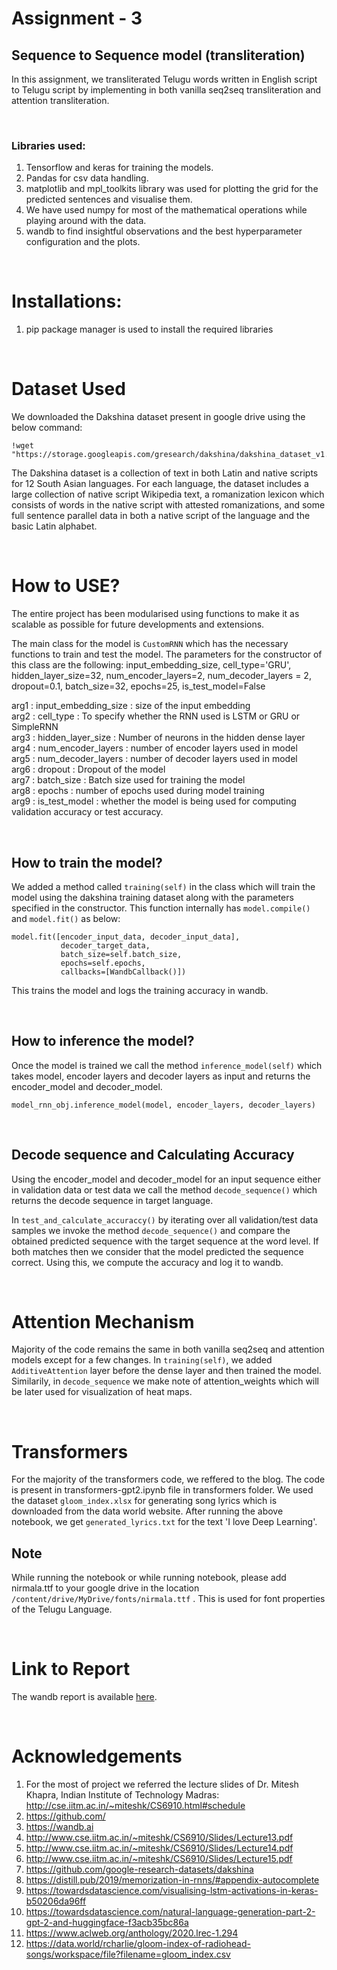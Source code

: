 # Assignment - 3

## Sequence to Sequence model (transliteration)

In this assignment, we transliterated Telugu words written in English script to Telugu script by implementing in both vanilla seq2seq transliteration and attention transliteration.

<br/>

### Libraries used:

1. Tensorflow and keras for training the models.
2. Pandas for csv data handling. 
3. matplotlib and mpl_toolkits library was used for plotting the grid for the predicted sentences and visualise them.
4. We have used numpy for most of the mathematical operations while playing around with the data.
5. wandb to find insightful observations and the best hyperparameter configuration and the plots.

<br/>

# Installations: #
1. pip package manager is used to install the required libraries

<br/>

# Dataset Used #
We downloaded the Dakshina dataset present in google drive using the below command:

```
!wget "https://storage.googleapis.com/gresearch/dakshina/dakshina_dataset_v1.0.tar"
```

The Dakshina dataset is a collection of text in both Latin and native scripts for 12 South Asian languages. For each language, the dataset includes a large collection of native script Wikipedia text, a romanization lexicon which consists of words in the native script with attested romanizations, and some full sentence parallel data in both a native script of the language and the basic Latin alphabet.

<br/>

# How to USE? #
The entire project has been modularised using functions to make it as scalable as possible for future developments and extensions.

The main class for the model is `CustomRNN` which has the necessary functions to train and test the model. The parameters for the constructor of this class are the following:
input_embedding_size, cell_type='GRU', hidden_layer_size=32,
                 num_encoder_layers=2, num_decoder_layers = 2, dropout=0.1, 
                 batch_size=32, epochs=25, is_test_model=False

arg1 : input_embedding_size  :  size of the input embedding<br/>
arg2 : cell_type  : To specify whether the RNN used is LSTM or GRU or SimpleRNN <br/>
arg3 : hidden_layer_size  : Number of neurons in the hidden dense layer <br/>
arg4 : num_encoder_layers  : number of encoder layers used in model <br/>
arg5 : num_decoder_layers  : number of decoder layers used in model<br/>
arg6 : dropout  :  Dropout of the model <br/>
arg7 : batch_size  : Batch size used for training the model <br/>
arg8 : epochs  : number of epochs used during model training<br/>
arg9 : is_test_model  : whether the model is being used for computing validation accuracy or test accuracy.<br/>

<br/>

## How to train the model? ##
We added a method called `training(self)` in the class which will train the model using the dakshina training dataset along with the parameters specified in the constructor. This function internally has `model.compile()` and `model.fit()` as below:

```
model.fit([encoder_input_data, decoder_input_data],
           decoder_target_data,
           batch_size=self.batch_size,
           epochs=self.epochs,
           callbacks=[WandbCallback()])
```
This trains the model and logs the training accuracy in wandb.

<br/>

## How to inference the model? ##

Once the model is trained we call the method `inference_model(self)` which takes model, encoder layers and decoder layers as input and returns the encoder_model and decoder_model. 

```
model_rnn_obj.inference_model(model, encoder_layers, decoder_layers)
```

<br/>

## Decode sequence and Calculating Accuracy ##

Using the encoder_model and decoder_model for an input sequence either in validation data or test data we call the method `decode_sequence()` which returns the decode sequence in target language. 

In `test_and_calculate_accuraccy()` by iterating over all validation/test data samples we invoke the method `decode_sequence()` and compare the obtained predicted sequence with the target sequence at the word level. If both matches then we consider that the model predicted the sequence correct. Using this, we compute the accuracy and log it to wandb.

<br/>

# Attention Mechanism #

Majority of the code remains the same in both vanilla seq2seq and attention models except for a few changes. In `training(self)`, we added `AdditiveAttention` layer before the dense layer and then trained the model. Similarily, in `decode_sequence` we make note of attention_weights which will be later used for visualization of heat maps.

<br/>

# Transformers #

For the majority of the transformers code, we reffered to the blog. The code is present in transformers-gpt2.ipynb file in transformers folder. We used the dataset `gloom_index.xlsx` for generating song lyrics which is downloaded from the data world website. After running the above notebook, we get `generated_lyrics.txt` for the text 'I love Deep Learning'.

## Note ##
While running the notebook or while running notebook, please add nirmala.ttf to your google drive in the location `/content/drive/MyDrive/fonts/nirmala.ttf` . This is used for font properties of the Telugu Language.

<br/>

# Link to Report #
The wandb report is available [here](https://wandb.ai/cs21m010-cs21m041/DL_Assignment_3_a/reports/Assignment-3--VmlldzoxOTY0MzUw).

<br/>

# Acknowledgements #
1. For the most of project we referred the lecture slides of Dr. Mitesh Khapra, Indian Institute of Technology Madras: http://cse.iitm.ac.in/~miteshk/CS6910.html#schedule
2. https://github.com/ 
3. https://wandb.ai
4. http://www.cse.iitm.ac.in/~miteshk/CS6910/Slides/Lecture13.pdf
5. http://www.cse.iitm.ac.in/~miteshk/CS6910/Slides/Lecture14.pdf
6. http://www.cse.iitm.ac.in/~miteshk/CS6910/Slides/Lecture15.pdf
7. https://github.com/google-research-datasets/dakshina
8. https://distill.pub/2019/memorization-in-rnns/#appendix-autocomplete
9. https://towardsdatascience.com/visualising-lstm-activations-in-keras-b50206da96ff
10. https://towardsdatascience.com/natural-language-generation-part-2-gpt-2-and-huggingface-f3acb35bc86a
11. https://www.aclweb.org/anthology/2020.lrec-1.294
12. https://data.world/rcharlie/gloom-index-of-radiohead-songs/workspace/file?filename=gloom_index.csv